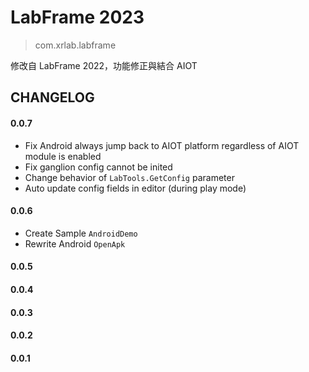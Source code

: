 # LabFrame 2023
> com.xrlab.labframe

修改自 LabFrame 2022，功能修正與結合 AIOT

## CHANGELOG
#### 0.0.7
- Fix Android always jump back to AIOT platform regardless of AIOT module is enabled
- Fix ganglion config cannot be inited
- Change behavior of `LabTools.GetConfig` parameter
- Auto update config fields in editor (during play mode)

#### 0.0.6
- Create Sample `AndroidDemo`
- Rewrite Android `OpenApk`

#### 0.0.5
#### 0.0.4
#### 0.0.3
#### 0.0.2
#### 0.0.1